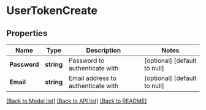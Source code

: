 # UserTokenCreate

## Properties
Name | Type | Description | Notes
------------ | ------------- | ------------- | -------------
**Password** | **string** | Password to authenticate with | [optional] [default to null]
**Email** | **string** | Email address to authenticate with | [optional] [default to null]

[[Back to Model list]](../README.md#documentation-for-models) [[Back to API list]](../README.md#documentation-for-api-endpoints) [[Back to README]](../README.md)


